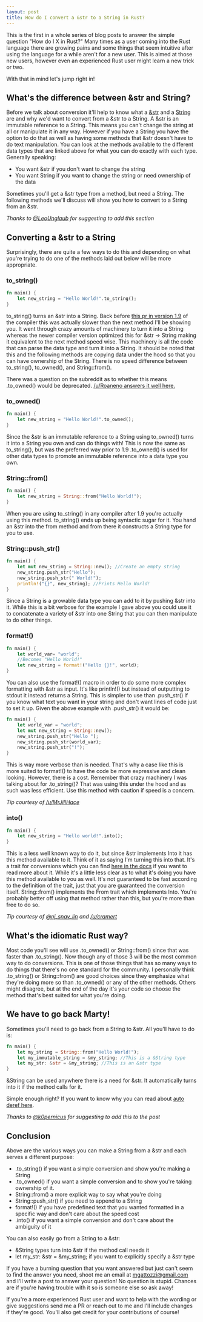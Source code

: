 ```yaml
---
layout: post
title: How do I convert a &str to a String in Rust?
---
```


This is the first in a whole series of blog posts to answer the simple
question "How do I X in Rust?" Many times as a user coming into the
Rust language there are growing pains and some things that seem
intuitive after using the language for a while aren't for a new user.
This is aimed at those new users, however even an experienced Rust user
might learn a new trick or two.

With that in mind let's jump right in!

## What's the difference between &str and String?

Before we talk about conversion it'll help to know what
a [&str](https://doc.rust-lang.org/std/primitive.str.html) and
a [String](https://doc.rust-lang.org/std/string/struct.String.html) are and why we'd want to convert from a &str to a String.
A &str is an immutable reference to a String. This means you can't change
the string at all or manipulate it in any way. However if you have
a String you have the option to do that as well as having some methods
that &str doesn't have to do text manipulation. You can look at the
methods available to the different data types that are linked above for
what you can do exactly with each type. Generally speaking:

- You want &str if you don't want to change the string
- You want String if you want to change the string or need ownership of
  the data

Sometimes you'll get a &str type from a method, but need a String. The
following methods we'll discuss will show you how to convert to a String
from an &str.

*Thanks to [@LeoUnglaub](https://twitter.com/LeoUnglaub/status/735942665569767424) for suggesting to add this section*

## Converting a &str to a String

Surprisingly, there are quite a few ways to do this and depending on what
you're trying to do one of the methods laid out below will be more
appropriate.

### to_string()

```rust
fn main() {
    let new_string = "Hello World!".to_string();
}
```

to_string() turns an &str into a String. Back before [this pr in version
1.9](https://github.com/rust-lang/rust/pull/32586) of the compiler this
was actually slower than the next method I'll be showing you. It went
through crazy amounts of machinery to turn it into a String whereas the
newer compiler version optimized this for &str -> String making it
equivalent to the next method speed wise. This machinery is all the code
that can parse the data type and turn it into a String. It should be
noted that this and the following methods are copying data under the
hood so that you can have ownership of the String. There is no speed
difference between to_string(), to_owned(), and String::from().

There was a question on the subreddit as to whether this means .to_owned() would be deprecated. [/u/Roaneno answers it well here.](https://www.reddit.com/r/rust/comments/4l71qw/how_do_i_convert_a_str_to_string_the_beginning_in/d3mc6jy?context=3)

### to_owned()

```rust
fn main() {
    let new_string = "Hello World!".to_owned();
}
```

Since the &str is an immutable reference to a String using to_owned()
turns it into a String you own and can do things with! This is now the
same as to_string(), but was the preferred way prior to 1.9 .to_owned()
is used for other data types to promote an immutable reference into a
data type you own.

### String::from()

```rust
fn main() {
    let new_string = String::from("Hello World!");
}
```

When you are using to_string() in any compiler after 1.9 you're actually
using this method. to_string() ends up being syntactic sugar for it.
You hand an &str into the from method and from there it constructs
a String type for you to use.

### String::push_str()

```rust
fn main() {
    let mut new_string = String::new(); //Create an empty string
    new_string.push_str("Hello");
    new_string.push_str(" World!");
    println!("{}", new_string); //Prints Hello World!
}
```

Since a String is a growable data type you can add to it by pushing &str
into it. While this is a bit verbose for the example I gave above you
could use it to concatenate a variety of &str into one String that you
can then manipulate to do other things.

### format!()

```rust
fn main() {
    let world_var= "world";
    //Becomes "Hello World!"
    let new_string = format!("Hello {}!", world);
}
```

You can also use the format!() macro in order to do some more complex
formatting with &str as input. It's like println!() but instead of
outputting to stdout it instead returns a String. This is simpler to use
than .push_str() if you know what text you want in your string and don't
want lines of code just to set it up. Given the above example with
.push_str() it would be:

```rust
fn main() {
    let world_var = "world";
    let mut new_string = String::new();
    new_string.push_str("Hello ");
    new_string.push_str(world_var);
    new_string.push_str("!");
}
```

This is way more verbose than is needed. That's why a case like this is
more suited to format!() to have the code be more expressive and clean
looking. However, there is a cost. Remember that crazy machinery I was
talking about for .to_string()? That was using this under the hood and
as such was less efficient. Use this method with caution if speed is
a concern.

*Tip courtesy of [/u/MrJillHace](https://www.reddit.com/r/rust/comments/4l71qw/how_do_i_convert_a_str_to_string_the_beginning_in/d3kxqhk)*

### into()

```rust
fn main() {
    let new_string = "Hello world!".into();
}
```

This is a less well known way to do it, but since &str implements
Into it has this method available to it. Think of it as saying I'm
turning this into that. It's a trait for conversions which you can find
[here in the docs](https://doc.rust-lang.org/std/convert/trait.Into.html) if you want to read more about it. While it's a
little less clear as to what it's doing you have this method available
to you as well. It's not guaranteed to be fast according to the
definition of the trait, just that you are guaranteed the conversion
itself. String::from() implements the From trait which implements Into.
You're probably better off using that method rather than this, but
you're more than free to do so.

*Tip courtesy of
[@nj_snav_lin](https://twitter.com/nj_snav_lin/status/735923508467924997?s=09) and [/u/cramert](https://www.reddit.com/r/rust/comments/4l71qw/how_do_i_convert_a_str_to_string_the_beginning_in/d3lgmdi)*

## What's the idiomatic Rust way?

Most code you'll see will use .to_owned() or String::from() since that
was faster than .to_string(). Now though any of those 3 will be the most
common way to do conversions. This is one of those things that has so
many ways to do things that there's no one standard for the community.
I personally think .to_string() or String::from() are good choices since
they emphasize what they're doing more so than .to_owned() or any of the
other methods. Others might disagree, but at the end of the day it's
your code so choose the method that's best suited for what you're doing.

## We have to go back Marty!

Sometimes you'll need to go back from a String to &str. All you'll have
to do is:

```rust
fn main() {
    let my_string = String::from("Hello World!");
    let my_immutable_string = &my_string; //This is a &String type
    let my_str: &str = &my_string; //This is an &str type
}
```

&String can be used anywhere there is a need for &str. It automatically
turns into it if the method calls for it.

Simple enough right? If you want to know why you can read about [auto deref here](https://doc.rust-lang.org/book/deref-coercions.html).

*Thanks to [@k0pernicus](https://twitter.com/k0pernicus/status/736154776166109185) for suggesting to add this to the post*


## Conclusion

Above are the various ways you can make a String from a &str and each
serves a different purpose:

- .to_string() if you want a simple conversion and show you're making
  a String
- .to_owned() if you want a simple conversion and to show you're taking
  ownership of it.
- String::from() a more explicit way to say what you're doing
- String::push_str() if you need to append to a String
- format!() if you have predefined text that you wanted formatted in
  a specific way and don't care about the speed cost
- .into() if you want a simple conversion and don't care about the
  ambiguity of it

You can also easily go from a String to a &str:

- &String types turn into &str if the method call needs it
- let my_str: &str = &my_string; if you want to explicitly specify
  a &str type

If you have a burning question that you want answered but just can't
seem to find the answer you need, shoot me an email at
mgattozzi@gmail.com and I'll write a post to answer your question! No
question is stupid. Chances are if you're having trouble with it so is
someone else so ask away!

If you're a more experienced Rust user and want to help with the wording
or give suggestions send me a PR or reach out to me and I'll include
changes if they're good. You'll also get credit for your
contributions of course!
